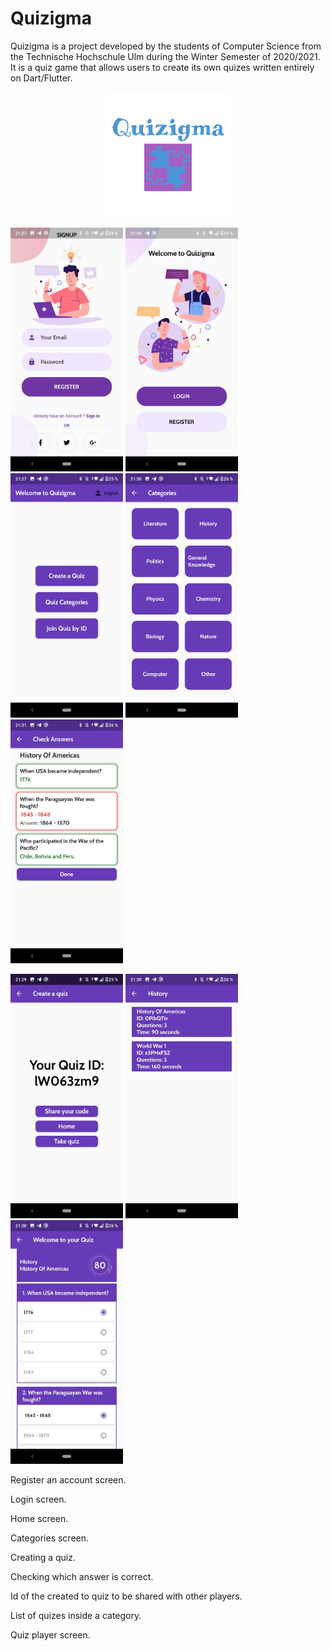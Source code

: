 # Quizigma

Quizigma is a project developed by the students of Computer Science from the Technische Hochschule Ulm during the Winter Semester of 2020/2021. It is a quiz game that allows users to create its own quizes written entirely on Dart/Flutter.

<p align="center">
<img src="images/logo.png" width="200" >
</p>

<p float="center">
  <img src="images/register_screen.jpg" width="180" />
  <img src="images/login_screen.jpg" width="180"" /> 
  <img src="images/main_screen.jpg" width="180" />
  <img src="images/categories_screen.jpg" width="180 />
  <img src="images/creating_a_quiz_screen.jpg" width="180" />
  <img src="images/check_answers_screen.jpg" width="180" />
</p>

<p float="center">
  <img src="images/quiz_created_id_screen.jpg" width="180" />
  <img src="images/quiz_list_screen.jpg" width="180" />
  <img src="images/quiz_screen.jpg" width="180" />
</p>

Register an account screen.


Login screen.


Home screen.


Categories screen.

Creating a quiz.


Checking which answer is correct.


Id of the created to quiz to be shared with other players.


List of quizes inside a category.


Quiz player screen.


